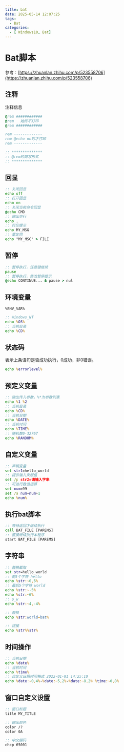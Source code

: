```yaml
---
title: bat
date: 2025-05-14 12:07:25
tags:
  - Bat
categories:
  - [ Windows10, Bat]
---
```



# Bat脚本

参考：[https://zhuanlan.zhihu.com/p/523558706](https://zhuanlan.zhihu.com/p/523558706)


## 注释

注释信息

```bat
@rem ############
@rem   始终不打印
@rem ############

rem -------------
rem @echo on时才打印
rem -------------

:: **************
:: @rem的简写形式
:: **************
```


## 回显

```bat
:: 关闭回显
echo off
:: 打开回显
echo on
:: 关闭当前命令回显
@echo CMD
:: 输出空行
echo .
:: 打印提示
echo MY_MSG
:: 重定向
echo "MY_MSG" > FILE
```


## 暂停

```bat
:: 暂停执行，任意键继续
pause
:: 暂停执行，修改暂停提示
@echo CONTINUE... & pause > nul
```


## 环境变量

`%ENV_VAR%`

```bat
:: Windows_NT
echo %OS%
:: 当前目录
echo %CD%
```


## 状态码

表示上条语句是否成功执行，0成功，非0错误。

```bat
echo %errorlevel%
```


## 预定义变量

```bat
:: 输出传入参数，%*为参数列表
echo %1 %2
:: 当前目录
echo %CD%
:: 当前日期
echo %DATE%
:: 当前时间
echo %TIME%
:: 随机数0-32767
echo %RANDOM%
```


## 自定义变量

```bat
:: 声明变量
set str1=hello_world
:: 提示输入来赋值
set /p str2=请输入字串
:: 可进行数值运算
set num=99
set /a num=num+1
echo %num%
```


## 执行bat脚本

```bat
:: 等待返回才继续执行
call BAT_FILE [PAREMS]
:: 直接继续执行本程序
start BAT_FILE [PAREMS]
```


## 字符串

```bat
:: 替换截取
set str=hello_world
:: 前5个字符 hello
echo %str:~0,5%
:: 最后5个字符 world
echo %str:~-5%
echo %str:~6%
:: o_w
echo %str:~4,-4%

:: 替换
echo %str:world=bat%

:: 拼接
echo %str%%str%
```


## 时间操作

```bat
:: 当前日期
echo %date%
:: 当前时间
echo %time%
:: 自定义日期时间格式 2022-01-01 14:25:10
echo %date:~0,4%-%date:~5,2%-%date:~8,2% %time:~0,8%
```


## 窗口自定义设置

```bat
:: 窗口标题
title MY_TITLE

:: 输出颜色
color /?
color 0A

:: 中文编码
chcp 65001
```
